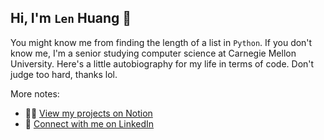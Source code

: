 ## Hi, I'm `Len` Huang 👋

You might know me from finding the length of a list in `Python`. If you don't know me, I'm a senior studying computer science at Carnegie Mellon University. Here's a little autobiography for my life in terms of code. Don't judge too hard, thanks lol.

More notes:

- 👨‍💻 [View my projects on Notion](https://www.notion.so/Len-Huang-Projects-812fbd0d64b448d2a0742703a7434deb/) 
- 👔 [Connect with me on LinkedIn](https://linkedin.com/in/len-huang/)
